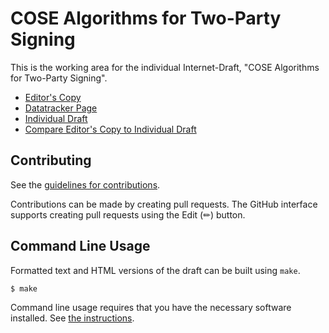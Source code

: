 # COSE Algorithms for Two-Party Signing

This is the working area for the individual Internet-Draft, "COSE Algorithms for Two-Party Signing".

* [Editor's Copy](https://YubicoLabs.github.io/cose-two-party-signing-algs-rfc/#go.draft-lundberg-cose-two-party-signing-algs.html)
* [Datatracker Page](https://datatracker.ietf.org/doc/draft-lundberg-cose-two-party-signing-algs)
* [Individual Draft](https://datatracker.ietf.org/doc/html/draft-lundberg-cose-two-party-signing-algs)
* [Compare Editor's Copy to Individual Draft](https://YubicoLabs.github.io/cose-two-party-signing-algs-rfc/#go.draft-lundberg-cose-two-party-signing-algs.diff)


## Contributing

See the
[guidelines for contributions](https://github.com/YubicoLabs/cose-two-party-signing-algs-rfc/blob/main/CONTRIBUTING.md).

Contributions can be made by creating pull requests.
The GitHub interface supports creating pull requests using the Edit (✏) button.


## Command Line Usage

Formatted text and HTML versions of the draft can be built using `make`.

```sh
$ make
```

Command line usage requires that you have the necessary software installed.  See
[the instructions](https://github.com/martinthomson/i-d-template/blob/main/doc/SETUP.md).

